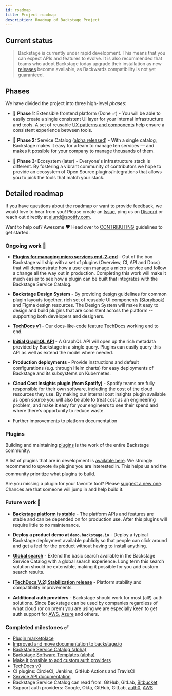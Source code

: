 ```yaml
---
id: roadmap
title: Project roadmap
description: Roadmap of Backstage Project
---
```


## Current status

> Backstage is currently under rapid development. This means that you can expect
> APIs and features to evolve. It is also recommended that teams who adopt
> Backstage today upgrade their installation as new
> [releases](https://github.com/spotify/backstage/releases) become available, as
> Backwards compatibility is not yet guaranteed.

## Phases

We have divided the project into three high-level _phases_:

- 🐣 **Phase 1:** Extensible frontend platform (Done ✅) - You will be able to
  easily create a single consistent UI layer for your internal infrastructure
  and tools. A set of reusable
  [UX patterns and components](https://backstage.io/storybook) help ensure a
  consistent experience between tools.

- 🐢 **Phase 2:** Service Catalog
  ([alpha released](https://backstage.io/blog/2020/06/22/backstage-service-catalog-alpha)) -
  With a single catalog, Backstage makes it easy for a team to manage ten
  services — and makes it possible for your company to manage thousands of them.

- 🐇 **Phase 3:** Ecosystem (later) - Everyone's infrastructure stack is
  different. By fostering a vibrant community of contributors we hope to provide
  an ecosystem of Open Source plugins/integrations that allows you to pick the
  tools that match your stack.

## Detailed roadmap

If you have questions about the roadmap or want to provide feedback, we would
love to hear from you! Please create an
[Issue](https://github.com/spotify/backstage/issues/new/choose), ping us on
[Discord](https://discord.gg/EBHEGzX) or reach out directly at
[alund@spotify.com](mailto:alund@spotify.com).

Want to help out? Awesome ❤️ Head over to
[CONTRIBUTING](https://github.com/spotify/backstage/blob/master/CONTRIBUTING.md)
guidelines to get started.

### Ongoing work 🚧

- **[Plugins for managing micro services end-2-end](https://github.com/spotify/backstage/milestone/14)** -
  Out of the box Backstage will ship with a set of plugins (Overview, CI, API
  and Docs) that will demonstrate how a user can manage a micro service and
  follow a change all the way out in production. Completing this work will make
  it much easier to see how a plugin can be built that integrates with the
  Backstage Service Catalog.

- **Backstage Design System** - By providing design guidelines for common plugin
  layouts together, rich set of reusable UI components
  ([Storybook](https://backstage.io/storybook)) and Figma design resources. The
  Design System will make it easy to design and build plugins that are
  consistent across the platform -- supporting both developers and designers.

- **[TechDocs v1](https://github.com/spotify/backstage/milestone/16)** - Our
  docs-like-code feature TechDocs working end to end.

- **[Initial GraphQL API](https://github.com/spotify/backstage/milestone/13)** -
  A GraphQL API will open up the rich metadata provided by Backstage in a single
  query. Plugins can easily query this API as well as extend the model where
  needed.

- **Production deployments** - Provide instructions and default configurations
  (e.g. through Helm charts) for easy deployments of Backstage and its
  subsystems on Kubernetes.

- **Cloud Cost Insights plugin (from Spotify)** - Spotify teams are fully
  responsible for their own software, including the cost of the cloud resources
  they use. By making our internal cost insights plugin available as open source
  you will also be able to treat cost as an engineering problem, and make it
  easy for your engineers to see their spend and where there's opportunity to
  reduce waste.

- Further improvements to platform documentation

### Plugins

Building and maintaining [plugins](https://backstage.io/plugins) is the work of
the entire Backstage community.

A list of plugins that are in development is
[available here](https://github.com/spotify/backstage/issues?q=is%3Aissue+is%3Aopen+label%3Aplugin+sort%3Areactions-%2B1-desc).
We strongly recommend to upvote 👍 plugins you are interested in. This helps us
and the community prioritize what plugins to build.

Are you missing a plugin for your favorite tool? Please
[suggest a new one](https://github.com/spotify/backstage/issues/new?labels=plugin&template=plugin_template.md&title=%5BPlugin%5D+THE+PLUGIN+NAME).
Chances are that someone will jump in and help build it.

### Future work 🔮

- **[Backstage platform is stable](https://github.com/spotify/backstage/milestone/19)** -
  The platform APIs and features are stable and can be depended on for
  production use. After this plugins will require little to no maintenance.

- **Deploy a product demo at `demo.backstage.io`** - Deploy a typical Backstage
  deployment available publicly so that people can click around and get a feel
  for the product without having to install anything.

- **[Global search](https://github.com/spotify/backstage/issues/1499)** - Extend
  the basic search available in the Backstage Service Catalog with a global
  search experience. Long term this search solution should be extensible, making
  it possible for you add custom search results.

- **[[TechDocs V.2] Stabilization release](https://github.com/spotify/backstage/milestone/17)** -
  Platform stability and compatibility improvements.

- **Additional auth providers** - Backstage should work for most (all!) auth
  solutions. Since Backstage can be used by companies regardless of what cloud
  (or on prem) you are using we are especially keen to get auth support for
  [AWS](https://github.com/spotify/backstage/issues/290),
  [Azure](https://github.com/spotify/backstage/issues/348) and others.

### Completed milestones ✅

- [Plugin marketplace](https://backstage.io/plugins)
- [Improved and move documentation to backstage.io](https://backstage.io/docs/overview/what-is-backstage)
- [Backstage Service Catalog (alpha)](https://backstage.io/blog/2020/06/22/backstage-service-catalog-alpha)
- [Backstage Software Templates (alpha)](https://backstage.io/blog/2020/08/05/announcing-backstage-software-templates)
- [Make it possible to add custom auth providers](https://backstage.io/blog/2020/07/01/how-to-enable-authentication-in-backstage-using-passport)
- [TechDocs v0](https://github.com/spotify/backstage/milestone/15)
- CI plugins: CircleCI, Jenkins, GitHub Actions and TravisCI
- [Service API documentation](https://github.com/spotify/backstage/pull/1737)
- Backstage Service Catalog can read from: GitHub, GitLab,
  [Bitbucket](https://github.com/spotify/backstage/pull/1938)
- Support auth providers: Google, Okta, GitHub, GitLab,
  [auth0](https://github.com/spotify/backstage/pull/1611),
  [AWS](https://github.com/spotify/backstage/pull/1990)
